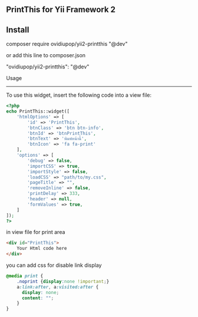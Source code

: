 PrintThis for Yii Framework 2
---
Install
-----
composer require ovidiupop/yii2-printthis "@dev"

or add this line to composer.json

"ovidiupop/yii2-printthis": "@dev"


Usage

-----

To use this widget, insert the following code into a view file:

```php
<?php
echo PrintThis::widget([
	'htmlOptions' => [
		'id' => 'PrintThis',
		'btnClass' => 'btn btn-info',
		'btnId' => 'btnPrintThis',
		'btnText' => 'พิมพ์หน้านี้',
		'btnIcon' => 'fa fa-print'
	],
	'options' => [
		'debug' => false,
		'importCSS' => true,
		'importStyle' => false,
		'loadCSS' => "path/to/my.css",
		'pageTitle' => "",
		'removeInline' => false,
		'printDelay' => 333,
		'header' => null,
		'formValues' => true,
	]
]);
?>

```

in view file for print area

```html
<div id="PrintThis">
	Your Html code here
</div>
```

you can add css for disable link display

```css
@media print {
    .noprint {display:none !important;}
    a:link:after, a:visited:after {  
      display: none;
      content: "";    
    }
}
```
